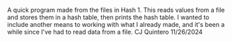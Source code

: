 A quick program made from the files in Hash 1. 
This reads values from a file and stores them in a hash table, then prints the hash table.
I wanted to include another means to working with what I already made,
and it's been a while since I've had to read data from a file. 
CJ Quintero 11/26/2024
